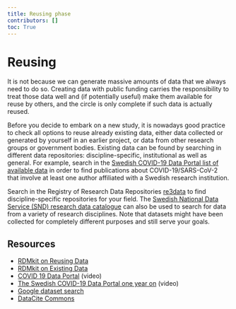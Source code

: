 ```yaml
---
title: Reusing phase
contributors: []
toc: True
---
```


# Reusing
It is not because we can generate massive amounts of data that we always need to do so. Creating data with public funding carries the responsibility to treat those data well and (if potentially useful) make them available for reuse by others, and the circle is only complete if such data is actually reused.

Before you decide to embark on a new study, it is nowadays good practice to check all options to reuse already existing data, either data collected or generated by yourself in an earlier project, or data from other research groups or government bodies. Existing data can be found by searching in different data repositories: discipline-specific, institutional as well as general. For example, search in the [Swedish COVID-19 Data Portal list of available data](https://covid19dataportal.se/datasets/all/) in order to find publications about COVID-19/SARS-CoV-2 that involve at least one author affiliated with a Swedish research institution.

Search in the Registry of Research Data Repositories [re3data](https://www.re3data.org) to find discipline-specific repositories for your field. The [Swedish National Data Service (SND) research data catalogue](https://snd.gu.se/en/catalogue) can also be used to search for data from a variety of research disciplines. Note that datasets might have been collected for completely different purposes and still serve your goals.


## Resources
* [RDMkit on Reusing Data](https://rdmkit.elixir-europe.org/reusing)
* [RDMkit on Existing Data](https://rdmkit.elixir-europe.org/existing_data)
* [COVID 19 Data Portal](https://www.youtube.com/watch?v=Q2W1MvxMkJ0&list=PL1nnHOyxN_WdqnzLqbmWJz_i0f2anT9cS&index=12) (video)
* [The Swedish COVID-19 Data Portal one year on](https://www.youtube.com/watch?v=UUsoY6Lfa1o&list=PL1nnHOyxN_WdqnzLqbmWJz_i0f2anT9cS&index=7) (video)
* [Google dataset search](https://datasetsearch.research.google.com)
* [DataCite Commons](https://commons.datacite.org/)
